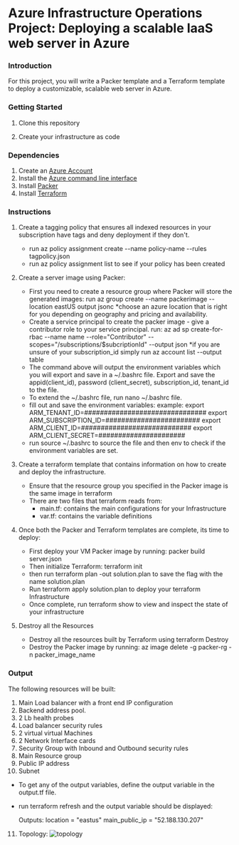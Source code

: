 
# Azure Infrastructure Operations Project: Deploying a scalable IaaS web server in Azure

### Introduction
For this project, you will write a Packer template and a Terraform template to deploy a customizable, scalable web server in Azure.

### Getting Started
1. Clone this repository

2. Create your infrastructure as code


### Dependencies
1. Create an [Azure Account](https://portal.azure.com)
2. Install the [Azure command line interface](https://docs.microsoft.com/en-us/cli/azure/install-azure-cli?view=azure-cli-latest)
3. Install [Packer](https://www.packer.io/downloads)
4. Install [Terraform](https://www.terraform.io/downloads.html)

### Instructions
1. Create a tagging policy that ensures all indexed resources in your subscription have tags and deny deployment if they don't.
    - run az policy assignment create --name policy-name --rules tagpolicy.json
    - run az policy assignment list to see if your policy has been created

2. Create a server image using Packer:
    - First you need to create a resource group where Packer will store the generated images:
      run az group create --name packerimage --location eastUS output jsonc
      *choose an azure location that is right for you depending on geography and pricing and availability.
    - Create a service principal to create the packer image - give a contributor role to your service principal.
      run: az ad sp create-for-rbac --name name --role="Contributor" --scopes="/subscriptions/$subcriptionId" --output json
      *if you are unsure of your subscription_id simply run az account list --output table
    - The command above will output the environment variables which you will export and save in a ~/.bashrc file. Export and save the appid(client_id), password (client_secret), subscription_id, tenant_id to the file.
    - To extend the ~/.bashrc file, run nano ~/.bashrc file.
    - fill out and save the environment variables: example:
          export ARM_TENANT_ID=###############################
          export ARM_SUBSCRIPTION_ID=########################
          export ARM_CLIENT_ID=############################
          export ARM_CLIENT_SECRET=######################
    - run source ~/.bashrc to source the file and then env to check if the environment variables are set.

3. Create a terraform template that contains information on how to create and deploy the infrastructure.
    - Ensure that the resource group you specified in the Packer image is the same image in terraform
    - There are two files that terraform reads from:
        - main.tf: contains the main configurations for your Infrastructure
        - var.tf: contains the variable definitions

4. Once both the Packer and Terraform templates are complete, its time to deploy:
    - First deploy your VM Packer image by running: packer build server.json
    - Then initialize Terraform: terraform init
    - then run terraform plan -out solution.plan to save the flag with the name solution.plan
    - Run terraform apply solution.plan to deploy your terraform Infrastructure
    - Once complete, run terraform show to view and inspect the state of your infrastructure    
5. Destroy all the Resources  
    - Destroy all the resources built by Terraform using terraform Destroy
    - Destroy the Packer image by running: az image delete -g packer-rg -n packer_image_name
### Output
The following resources will be built:

1. Main Load balancer with a front end IP configuration
2. Backend address pool.
3. 2 Lb health probes
4. Load balancer security rules
5. 2 virtual virtual Machines
6. 2 Network Interface cards
7. Security Group with Inbound and Outbound security rules
8. Main Resource group
9. Public IP address
10. Subnet
- To get any of the output variables, define the output variable in the output.tf file.
- run terraform refresh and the output variable should be displayed:

    Outputs:
    location = "eastus"
    main_public_ip = "52.188.130.207"


11. Topology: ![topology](https://user-images.githubusercontent.com/41089682/110250560-7fe13700-7f41-11eb-8f01-9f81ee7e8ebd.PNG)
